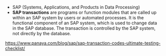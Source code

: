 * SAP (Systems, Applications, and Products in Data Processing)
* **SAP transactions** are programs or function modules that are called up within an SAP system by users or automated processes. It is the functional component of an SAP system, which is used to change data in the SAP database. The transaction is controlled by the SAP system, not directly by the database.

https://www.panaya.com/blog/sap/sap-transaction-codes-ultimate-testing-checklist/